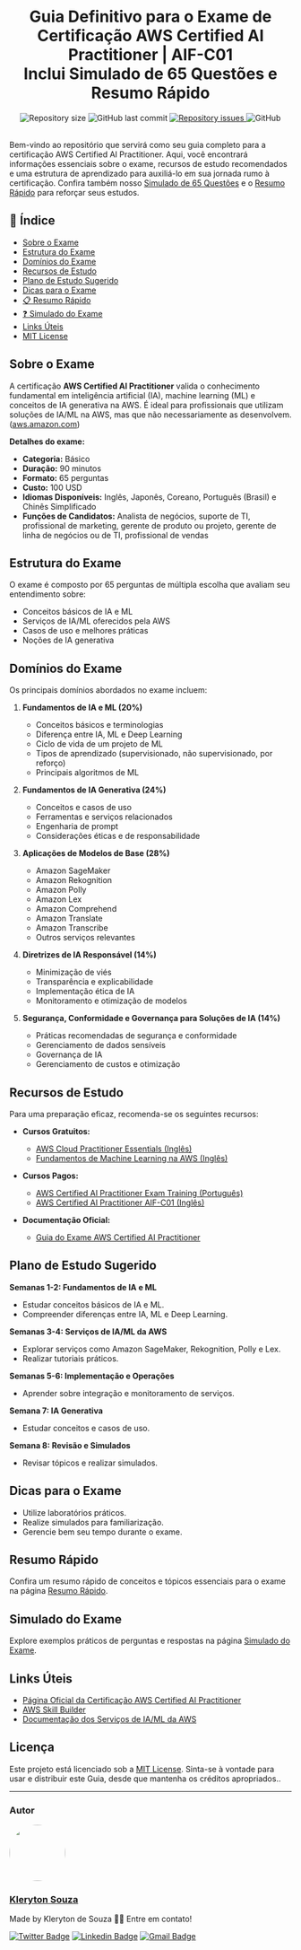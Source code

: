 <h1 align="center">
    <br>
    Guia Definitivo para o Exame de Certificação AWS Certified AI Practitioner | AIF-C01
    <br>
    Inclui Simulado de 65 Questões e Resumo Rápido
</h1>


<div align="center">

  <img alt="Repository size" src="https://img.shields.io/github/repo-size/klerytondev/aws-certified-AI-practitioner-roadmap.svg">
  <img alt="GitHub last commit" src="https://img.shields.io/github/last-commit/klerytondev/aws-certified-AI-practitioner-roadmap.svg">
  <a href="https://github.com/klerytondev/aws-certified-AI-practitioner-roadmap/issues">
  <img alt="Repository issues" src="https://img.shields.io/github/issues/klerytondev/aws-certified-AI-practitioner-roadmap.svg">
  </a>
  <img alt="GitHub" src="https://img.shields.io/github/license/klerytondev/aws-certified-AI-practitioner-roadmap.svg">
</div>

<br />

Bem-vindo ao repositório que servirá como seu guia completo para a certificação AWS Certified AI Practitioner. Aqui, você encontrará informações essenciais sobre o exame, recursos de estudo recomendados e uma estrutura de aprendizado para auxiliá-lo em sua jornada rumo à certificação. Confira também nosso [Simulado de 65 Questões](#simulado-do-exame) e o [Resumo Rápido](#resumo-rápido) para reforçar seus estudos.

## 📌 Índice

- [Sobre o Exame](#sobre-o-exame)
- [Estrutura do Exame](#estrutura-do-exame)
- [Domínios do Exame](#domínios-do-exame)
- [Recursos de Estudo](#recursos-de-estudo)
- [Plano de Estudo Sugerido](#plano-de-estudo-sugerido)
- [Dicas para o Exame](#dicas-para-o-exame)
- [📋 Resumo Rápido](#resumo-rápido)
- [❓ Simulado do Exame](#simulado-do-exame)
- [Links Úteis](#links-úteis)
- [MIT License](#licença)

## Sobre o Exame

A certificação **AWS Certified AI Practitioner** valida o conhecimento fundamental em inteligência artificial (IA), machine learning (ML) e conceitos de IA generativa na AWS. É ideal para profissionais que utilizam soluções de IA/ML na AWS, mas que não necessariamente as desenvolvem. ([aws.amazon.com](https://aws.amazon.com/pt/certification/certified-ai-practitioner/?utm_source=chatgpt.com))

**Detalhes do exame:**

- **Categoria:** Básico
- **Duração:** 90 minutos
- **Formato:** 65 perguntas
- **Custo:** 100 USD
- **Idiomas Disponíveis:** Inglês, Japonês, Coreano, Português (Brasil) e Chinês Simplificado
- **Funções de Candidatos:** Analista de negócios, suporte de TI, profissional de marketing, gerente de produto ou projeto, gerente de linha de negócios ou de TI, profissional de vendas

## Estrutura do Exame

O exame é composto por 65 perguntas de múltipla escolha que avaliam seu entendimento sobre:

- Conceitos básicos de IA e ML
- Serviços de IA/ML oferecidos pela AWS
- Casos de uso e melhores práticas
- Noções de IA generativa

## Domínios do Exame

Os principais domínios abordados no exame incluem:

1. **Fundamentos de IA e ML (20%)**
   - Conceitos básicos e terminologias
   - Diferença entre IA, ML e Deep Learning
   - Ciclo de vida de um projeto de ML
   - Tipos de aprendizado (supervisionado, não supervisionado, por reforço)
   - Principais algoritmos de ML

2. **Fundamentos de IA Generativa (24%)**
   - Conceitos e casos de uso
   - Ferramentas e serviços relacionados
   - Engenharia de prompt
   - Considerações éticas e de responsabilidade

3. **Aplicações de Modelos de Base (28%)**
   - Amazon SageMaker
   - Amazon Rekognition
   - Amazon Polly
   - Amazon Lex
   - Amazon Comprehend
   - Amazon Translate
   - Amazon Transcribe
   - Outros serviços relevantes

4. **Diretrizes de IA Responsável (14%)**
   - Minimização de viés
   - Transparência e explicabilidade
   - Implementação ética de IA
   - Monitoramento e otimização de modelos

5. **Segurança, Conformidade e Governança para Soluções de IA (14%)**
   - Práticas recomendadas de segurança e conformidade
   - Gerenciamento de dados sensíveis
   - Governança de IA
   - Gerenciamento de custos e otimização

## Recursos de Estudo

Para uma preparação eficaz, recomenda-se os seguintes recursos:

- **Cursos Gratuitos:**
  - [AWS Cloud Practitioner Essentials (Inglês)](https://explore.skillbuilder.aws/learn/course/external/view/elearning/134/aws-cloud-practitioner-essentials-portuguese)
  - [Fundamentos de Machine Learning na AWS (Inglês)](https://explore.skillbuilder.aws/learn/course/external/view/elearning/133/machine-learning-fundamentals-portuguese)

- **Cursos Pagos:**
  - [AWS Certified AI Practitioner Exam Training (Português)](https://www.udemy.com/course/certificacao-amazon-aws-ai-practitioner/)
  - [AWS Certified AI Practitioner AIF-C01 (Inglês)](https://www.udemy.com/course/aws-ai-practitioner-certified/)

- **Documentação Oficial:**
  - [Guia do Exame AWS Certified AI Practitioner](https://aws.amazon.com/pt/certification/certified-ai-practitioner/)

## Plano de Estudo Sugerido

**Semanas 1-2: Fundamentos de IA e ML**

- Estudar conceitos básicos de IA e ML.
- Compreender diferenças entre IA, ML e Deep Learning.

**Semanas 3-4: Serviços de IA/ML da AWS**

- Explorar serviços como Amazon SageMaker, Rekognition, Polly e Lex.
- Realizar tutoriais práticos.

**Semanas 5-6: Implementação e Operações**

- Aprender sobre integração e monitoramento de serviços.

**Semana 7: IA Generativa**

- Estudar conceitos e casos de uso.

**Semana 8: Revisão e Simulados**

- Revisar tópicos e realizar simulados.

## Dicas para o Exame

- Utilize laboratórios práticos.
- Realize simulados para familiarização.
- Gerencie bem seu tempo durante o exame.

## Resumo Rápido

Confira um resumo rápido de conceitos e tópicos essenciais para o exame na página [Resumo Rápido](contents/readme_resumo_rapido.md).

## Simulado do Exame

Explore exemplos práticos de perguntas e respostas na página [Simulado do Exame](contents/readme_perguntas.md).

## Links Úteis

- [Página Oficial da Certificação AWS Certified AI Practitioner](https://aws.amazon.com/pt/certification/certified-ai-practitioner/)
- [AWS Skill Builder](https://explore.skillbuilder.aws/learn)
- [Documentação dos Serviços de IA/ML da AWS](https://aws.amazon.com/pt/machine-learning/)

## Licença

Este projeto está licenciado sob a [MIT License](license.txt). Sinta-se à vontade para usar e distribuir este Guia, desde que mantenha os créditos apropriados..

---

### Autor

<a href="https://github.com/klerytondev/">
 <img style="border-radius: 50%;" src="https://avatars.githubusercontent.com/klerytondev" width="100px;" alt=""/>
 <br />
 <h3><b>Kleryton Souza</b></h3> <a>

Made by Kleryton de Souza 👋🏽 Entre em contato!

[![Twitter Badge](https://img.shields.io/badge/-@SouzaKleryton-1ca0f1?style=flat-square&labelColor=1ca0f1&logo=twitter&logoColor=white&link=https://twitter.com/SouzaKleryton)](https://twitter.com/SouzaKleryton) [![Linkedin Badge](https://img.shields.io/badge/-kleryton-souza?style=flat-square&logo=Linkedin&logoColor=white&link=https://www.linkedin.com/in/kleryton-souza-a1733673/)](https://www.linkedin.com/in/kleryton-souza-a1733673/) 
[![Gmail Badge](https://img.shields.io/badge/kleryton.dev@gmail.com-c14438?style=flat-square&logo=Gmail&logoColor=white&link=mailto:kleryton.dev@gmail.com)](mailto:kleryton.dev@gmail.com)
